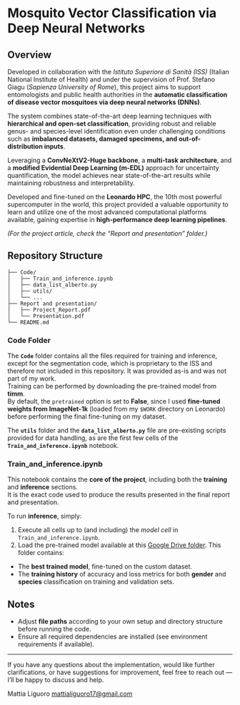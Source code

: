 # Mosquito Vector Classification via Deep Neural Networks

## Overview  
Developed in collaboration with the *Istituto Superiore di Sanità (ISS)* (Italian National Institute of Health) and under the supervision of Prof. Stefano Giagu (*Sapienza University of Rome*), this project aims to support entomologists and public health authorities in the **automatic classification of disease vector mosquitoes via deep neural networks (DNNs)**.  

The system combines state-of-the-art deep learning techniques with **hierarchical and open-set classification**, providing robust and reliable genus- and species-level identification even under challenging conditions such as **imbalanced datasets, damaged specimens, and out-of-distribution inputs**.  

Leveraging a **ConvNeXtV2-Huge backbone**, a **multi-task architecture**, and a **modified Evidential Deep Learning (m-EDL)** approach for uncertainty quantification, the model achieves near state-of-the-art results while maintaining robustness and interpretability.  

Developed and fine-tuned on the **Leonardo HPC**, the 10th most powerful supercomputer in the world, this project provided a valuable opportunity to learn and utilize one of the most advanced computational platforms available, gaining expertise in **high-performance deep learning pipelines**.  

*(For the project article, check the “Report and presentation” folder.)*  


## Repository Structure  

```
├── Code/
│   ├── Train_and_inference.ipynb
│   ├── data_list_alberto.py
│   ├── utils/
│   └── ...
├── Report and presentation/
│   ├── Project_Report.pdf
│   └── Presentation.pdf
└── README.md
```

### Code Folder  
The **`Code`** folder contains all the files required for training and inference, except for the segmentation code, which is proprietary to the ISS and therefore not included in this repository. It was provided as-is and was not part of my work.  
Training can be performed by downloading the pre-trained model from **timm**.  
By default, the `pretrained` option is set to **False**, since I used **fine-tuned weights from ImageNet-1k** (loaded from my `$WORK` directory on Leonardo) before performing the final fine-tuning on my dataset.  

The **`utils`** folder and the **`data_list_alberto.py`** file are pre-existing scripts provided for data handling, as are the first few cells of the **`Train_and_inference.ipynb`** notebook.  

### Train_and_inference.ipynb  
This notebook contains the **core of the project**, including both the **training** and **inference** sections.  
It is the exact code used to produce the results presented in the final report and presentation.  

To run **inference**, simply:
1. Execute all cells up to (and including) the *model cell* in `Train_and_inference.ipynb`.
2. Load the pre-trained model available at this [Google Drive folder](https://drive.google.com/drive/folders/14rYu47K1gCN46UN7HOyw08LQ_Q3MHbPY?usp=sharing). This folder contains:
- The **best trained model**, fine-tuned on the custom dataset.  
- The **training history** of accuracy and loss metrics for both **gender** and **species** classification on training and validation sets.  


## Notes  
- Adjust **file paths** according to your own setup and directory structure before running the code.  
- Ensure all required dependencies are installed (see environment requirements if available).  


---

If you have any questions about the implementation, would like further clarifications, or have suggestions for improvement, feel free to reach out — I’ll be happy to discuss and help.

Mattia Liguoro
mattialiguoro17@gmail.com

